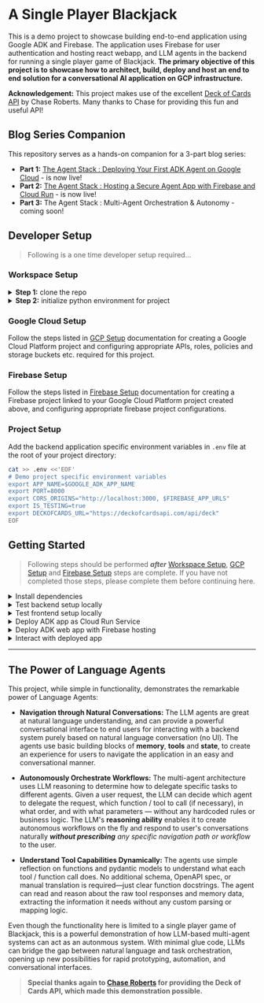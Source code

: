 # A Single Player Blackjack

This is a demo project to showcase building end-to-end application using Google ADK and Firebase. The application uses Firebase for user authentication and hosting react webapp, and LLM agents in the backend for running a single player game of Blackjack. **The primary objective of this project is to showcase how to architect, build, deploy and host an end to end solution for a conversational AI application on GCP infrastructure.**

**Acknowledgement:**
This project makes use of the excellent [Deck of Cards API](https://deckofcardsapi.com/) by Chase Roberts. Many thanks to Chase for providing this fun and useful API!

## Blog Series Companion
This repository serves as a hands-on companion for a 3-part blog series:
* **Part 1:** [The Agent Stack : Deploying Your First ADK Agent on Google Cloud](https://www.linkedin.com/pulse/agent-stack-deploying-your-first-adk-google-cloud-amit-bhadoria-emvdc) - is now live!
* **Part 2:** [The Agent Stack : Hosting a Secure Agent App with Firebase and Cloud Run](https://www.linkedin.com/pulse/agent-stack-hosting-secure-app-firebase-cloud-run-amit-bhadoria-cjvuc) - is now live!
* **Part 3:** The Agent Stack : Multi-Agent Orchestration & Autonomy - coming soon!

## Developer Setup

> Following is a one time developer setup required...

### Workspace Setup

<details>
<summary><b>Step 1:</b> clone the repo</summary>

```bash
git clone https://github.com/gnulib/demo-adk-app.git

cd demo-adk-app
```
</details>

<details>

<summary><b>Step 2:</b> initialize python environment for project</summary>

> create a python virtual environment within the repo project directory
```bash
python3 -m venv .venv
```

> activate python virtual environment
```bash
source .venv/bin/activate
```

> Install core development tools for project:

```bash
pip install --upgrade pip setuptools wheel build twine pip-tools
```

</details>

### Google Cloud Setup

Follow the steps listed in [GCP Setup](docs/GCP_SETUP.md) documentation for creating a Google Cloud Platform project and configuring appropriate APIs, roles, policies and storage buckets etc. required for this project.

### Firebase Setup

Follow the steps listed in [Firebase Setup](docs/FIREBASE_SETUP.md) documentation for creating a Firebase project linked to your Google Cloud Platform project created above, and configuring appropriate firebase project configurations.

### Project Setup

Add the backend application specific environment variables in `.env` file at the root of your project directory:

```bash
cat >> .env <<'EOF'
# Demo project specific environment variables
export APP_NAME=$GOOGLE_ADK_APP_NAME
export PORT=8000
export CORS_ORIGINS="http://localhost:3000, $FIREBASE_APP_URLS"
export IS_TESTING=true
export DECKOFCARDS_URL="https://deckofcardsapi.com/api/deck"
EOF
```

## Getting Started


> Following steps should be performed **_after_** [Workspace Setup](#workspace-setup), [GCP Setup](docs/GCP_SETUP.md) and [Firebase Setup](docs/FIREBASE_SETUP.md) steps are complete. If you have not completed those steps, please complete them before continuing here.

<details>

<summary>Install dependencies</summary>

> Activate project's virtual environment:

```bash
source .venv/bin/activate
```

> source project specific environment variables:

```bash
source .env
```

> Install backend agent app in editable mode:

```bash
pip install -e "./backend/src/demo_adk_app[dev]"
```

> Install frontend project dependencies:

```bash
(cd frontend;  npm install)
```

> New dependencies may have been added on top of earlier dependencies, hence need to install / update.

</details>

<details>
<summary>Test backend setup locally</summary>

> _In one terminal run the app locally for testing project setup_

```bash
(source .env; cd backend/src; uvicorn demo_adk_app.main:app --reload)
```

> _In another terminal run the test CLI for interacting with the app (use port from above)_

```bash
(export $(grep REACT_APP_FIREBASE_API_KEY frontend/.env); cd backend; python test/cli.py --port 8000)
```

> _Use the test CLI to interact with app_:

```bash
cli> help

cli> lc # this command lists existing conversations

cli> cc # this command creates and joins a new conversation

cli@9d9f5435-d569-4db2-b3b4-6cddf9c0e830> start a new game
```

> When you interact with the agent, if you get error like `google.genai.errors.ClientError: 403 PERMISSION_DENIED` -- this usually means either VertexAI API has not be enabled in your project, or your current environment is using a different google cloud project. Please make sure that you have completed all the steps mentioned above in "Google Cloud Setup" and are using the correct google project in your environment variables (`GOOGLE_CLOUD_PROJECT`) and with `gcloud` CLI _(check config in `gcloud config list` and `gcloud auth list`)_.

</details>

<details>

<summary>Test frontend setup locally</summary>

> _Once backend looks good, start frontend to interact with local agent service:_

```bash
(cd frontend; npm run start)
```
> _(above command uses `REACT_APP_BACKEND_URL` from `frontend/.env` file, and assumption is that local backend is running and listening on the same port mentioned in that variable. If port is different then modify the entry in `frontend/.env` file accordingly)_

> _(make sure that you have test user created as mentioned in [Firebase Setup](docs/FIREBASE_SETUP.md) above)_

> _Interact with the app frontend and confirm connectivity and functionality works as expected._

</details>

<details>

<summary>Deploy ADK app as Cloud Run Service</summary>

> Make sure that you have the following environment variables defined as described in the setup step above:
> * GOOGLE_ADK_APP_NAME
> * GOOGLE_CLOUD_LOCATION
> * GOOGLE_ADK_APP_REPOSITORY
> * GOOGLE_GENAI_USE_VERTEXAI
> * FIREBASE_APP_URLS

_Run the make target to build and deploy the backend:_

```bash
make deploy-backend
```

_Verify the status of cloud run service deployment:_

```bash
make verify-backend
```

</details>

<details>

<summary>Deploy ADK web app with Firebase hosting</summary>

> Make sure that you have the following environment variables defined as described in the Setup steps above:
> * GOOGLE_ADK_APP_NAME

_Run the make target to build and deploy the frontend:_

```bash
make deploy-frontend
```

_Verify the status of Firebase deployment:_

```bash
make verify-frontend
```

</details>

<details>

<summary>Interact with deployed app</summary>

> This app lets users play a game of Blackjack!

1. Use the URL obtained from `make verify-frontend` in a browser

1. Login using the test user created in project setup

1. Join an existing conversation or create a new conversation

1. Converse with the agent to play a game of Blackjack, e.g.:

```bash
tell me about this app
```

```bash
i want to start a new game
```

</details>

---

## The Power of Language Agents

This project, while simple in functionality, demonstrates the remarkable power of Language Agents:

- **Navigation through Natural Conversations:**
  The LLM agents are great at natural language understanding, and can provide a powerful conversational interface to end users for interacting with a backend system purely based on natural language conversation (no UI). The agents use basic building blocks of **memory**, **tools** and **state**, to create an experience for users to navigate the application in an easy and conversational manner.

- **Autonomously Orchestrate Workflows:**
  The multi-agent architecture uses LLM reasoning to determine how to delegate specific tasks to different agents. Given a user request, the LLM can decide which agent to delegate the request,
  which function / tool to call (if necessary), in what order, and with what parameters — without any hardcoded rules or business logic. The LLM's **reasoning ability** enables it to create autonomous workflows on the fly and respond to user's conversations naturally _**without prescribing** any specific navigation path or workflow_ to the user.

- **Understand Tool Capabilities Dynamically:**
  The agents use simple reflection on functions and pydantic models to
  understand what each tool / function call does. No additional schema, OpenAPI spec, or manual translation is required—just clear function docstrings. The agent can read and reason about the raw tool responses and memory data, extracting the information it needs without any custom parsing or mapping logic.

Even though the functionality here is limited to a single player game of Blackjack, this is a powerful demonstration of how LLM-based multi-agent systems can act as an autonmous system. With minimal glue code, LLMs can bridge the gap between natural language and task orchestration, opening up new possibilities for rapid prototyping, automation, and conversational interfaces.

> **Special thanks again to [Chase Roberts](https://deckofcardsapi.com/) for providing the Deck of Cards API, which made this demonstration possible.**
